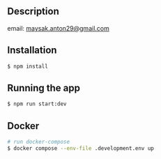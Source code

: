 ## Description

email: [maysak.anton29@gmail.com](https://mail.google.com)

## Installation

```bash
$ npm install
```

## Running the app

```bash
$ npm run start:dev
```

## Docker

```bash
# run docker-compose
$ docker compose --env-file .development.env up 

```
